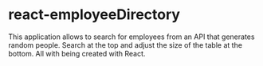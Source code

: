 # react-employeeDirectory

This application allows to search for employees from an API that generates random people. Search at the top and adjust the size of the table at the bottom. All with being created with React.
